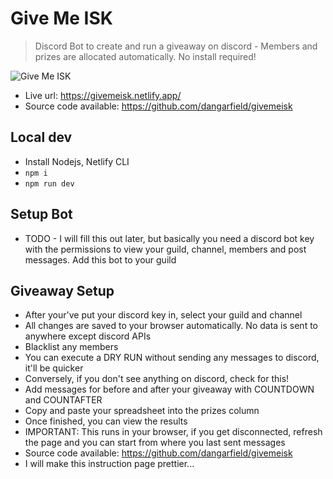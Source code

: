# Give Me ISK

> Discord Bot to create and run a giveaway on discord - Members and prizes are allocated automatically. No install required!

![Give Me ISK](https://i.ibb.co/SrdQhS0/Screenshot-2023-08-09-at-06-49-26.png)

- Live url: https://givemeisk.netlify.app/
- Source code available: https://github.com/dangarfield/givemeisk

## Local dev
- Install Nodejs, Netlify CLI
- `npm i`
- `npm run dev`

## Setup Bot
- TODO - I will fill this out later, but basically you need a discord bot key with the permissions to view your guild, channel, members and post messages. Add this bot to your guild

## Giveaway Setup
- After your've put your discord key in, select your guild and channel
- All changes are saved to your browser automatically. No data is sent to anywhere except discord APIs
- Blacklist any members
- You can execute a DRY RUN without sending any messages to discord, it'll be quicker
- Conversely, if you don't see anything on discord, check for this!
- Add messages for before and after your giveaway with COUNTDOWN and COUNTAFTER
- Copy and paste your spreadsheet into the prizes column
- Once finished, you can view the results
- IMPORTANT: This runs in your browser, if you get disconnected, refresh the page and you can start from where you last sent messages
- Source code available: https://github.com/dangarfield/givemeisk
- I will make this instruction page prettier...